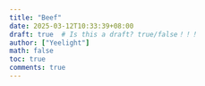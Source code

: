 ```yaml
---
title: "Beef"
date: 2025-03-12T10:33:39+08:00
draft: true  # Is this a draft? true/false！！！
author: ["Yeelight"]
math: false
toc: true
comments: true
---
```

